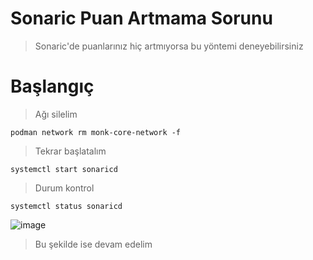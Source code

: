 # Sonaric Puan Artmama Sorunu

> Sonaric'de puanlarınız hiç artmıyorsa bu yöntemi deneyebilirsiniz

# Başlangıç
> Ağı silelim
```console
podman network rm monk-core-network -f
````

> Tekrar başlatalım
```console
systemctl start sonaricd
````

> Durum kontrol
```console
systemctl status sonaricd
````
![image](https://github.com/user-attachments/assets/c6808df3-0424-457b-b02f-908e627925c7)
> Bu şekilde ise devam edelim
